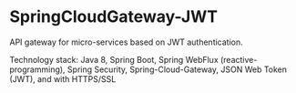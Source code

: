 # SpringCloudGateway-JWT

API gateway for micro-services based on JWT authentication.

Technology stack: Java 8, Spring Boot, Spring WebFlux (reactive-programming), Spring Security, Spring-Cloud-Gateway, JSON Web Token (JWT), and with HTTPS/SSL
